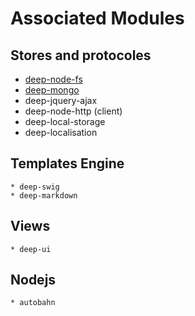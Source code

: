 Associated Modules
======

## Stores and protocoles

* [deep-node-fs](https://github.com/nomocas/deep-node-fs)
* [deep-mongo](https://github.com/nomocas/deep-mongo)
* deep-jquery-ajax
* deep-node-http (client)
* deep-local-storage
* deep-localisation



## Templates Engine

	* deep-swig
	* deep-markdown


## Views

	* deep-ui


## Nodejs

	* autobahn
	
